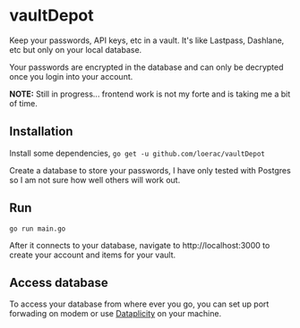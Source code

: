 # vaultDepot
Keep your passwords, API keys, etc in a vault. It's like Lastpass, Dashlane, etc but only on your local database.

Your passwords are encrypted in the database and can only be decrypted once you login into your account.

**NOTE:** Still in progress... frontend work is not my forte and is taking me a bit of time.

## Installation
Install some dependencies, `go get -u github.com/loerac/vaultDepot`

Create a database to store your passwords, I have only tested with Postgres so I am not sure how well others will work out.

## Run
`go run main.go`

After it connects to your database, navigate to http://localhost:3000 to create your account and items for your vault.

## Access database
To access your database from where ever you go, you can set up port forwading on modem or use [Dataplicity](https://www.dataplicity.com/) on your machine.

